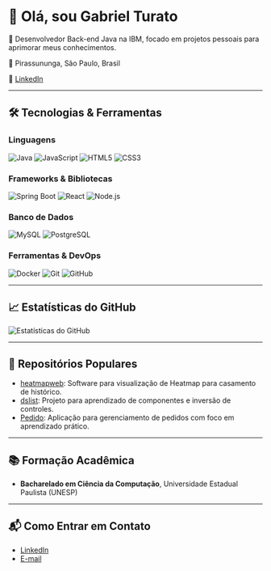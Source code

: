 # 👋 Olá, sou Gabriel Turato

🔭 Desenvolvedor Back-end Java na IBM, focado em projetos pessoais para aprimorar meus conhecimentos.

📍 Pirassununga, São Paulo, Brasil

🔗 [LinkedIn](https://www.linkedin.com/in/gabriel-turato)

---

## 🛠️ Tecnologias & Ferramentas

### Linguagens

![Java](https://img.shields.io/badge/Java-ED8B00?style=flat&logo=java&logoColor=white)
![JavaScript](https://img.shields.io/badge/JavaScript-F7DF1E?style=flat&logo=javascript&logoColor=black)
![HTML5](https://img.shields.io/badge/HTML5-E34F26?style=flat&logo=html5&logoColor=white)
![CSS3](https://img.shields.io/badge/CSS3-1572B6?style=flat&logo=css3&logoColor=white)

### Frameworks & Bibliotecas

![Spring Boot](https://img.shields.io/badge/Spring%20Boot-6DB33F?style=flat&logo=springboot&logoColor=white)
![React](https://img.shields.io/badge/React-61DAFB?style=flat&logo=react&logoColor=black)
![Node.js](https://img.shields.io/badge/Node.js-339933?style=flat&logo=nodedotjs&logoColor=white)

### Banco de Dados

![MySQL](https://img.shields.io/badge/MySQL-4479A1?style=flat&logo=mysql&logoColor=white)
![PostgreSQL](https://img.shields.io/badge/PostgreSQL-336791?style=flat&logo=postgresql&logoColor=white)

### Ferramentas & DevOps

![Docker](https://img.shields.io/badge/Docker-2496ED?style=flat&logo=docker&logoColor=white)
![Git](https://img.shields.io/badge/Git-F05032?style=flat&logo=git&logoColor=white)
![GitHub](https://img.shields.io/badge/GitHub-181717?style=flat&logo=github&logoColor=white)

---

## 📈 Estatísticas do GitHub

![Estatísticas do GitHub](https://github-readme-stats.vercel.app/api?username=gabrielturato&show_icons=true&theme=radical)

---

## 📂 Repositórios Populares

- [heatmapweb](https://github.com/gabrielturato/heatmapweb): Software para visualização de Heatmap para casamento de histórico.
- [dslist](https://github.com/gabrielturato/dslist): Projeto para aprendizado de componentes e inversão de controles.
- [Pedido](https://github.com/gabrielturato/Pedido): Aplicação para gerenciamento de pedidos com foco em aprendizado prático.

---

## 📚 Formação Acadêmica

- **Bacharelado em Ciência da Computação**, Universidade Estadual Paulista (UNESP)

---

## 📬 Como Entrar em Contato

- [LinkedIn](https://www.linkedin.com/in/gabriel-turato)
- [E-mail](mailto:gabrielturato@example.com)
